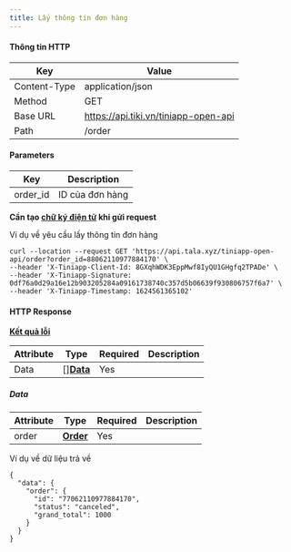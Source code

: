 ```yaml
---
title: Lấy thông tin đơn hàng
---
```


#### Thông tin HTTP

| Key          | Value                                |
| ----------   | --------                             |
| Content-Type | application/json                     |
| Method       | GET                                  |
| Base URL     | https://api.tiki.vn/tiniapp-open-api |
| Path         | /order                               |

#### Parameters

| Key        | Description     |
| ---------- | --------        |
| order_id   | ID của đơn hàng |

**Cần tạo [chữ ký điện tử](../calculate-signature.md) khi gửi request**

Vi dụ về yêu cầu lấy thông tin đơn hàng

```
curl --location --request GET 'https://api.tala.xyz/tiniapp-open-api/order?order_id=88062110977884170' \
--header 'X-Tiniapp-Client-Id: 8GXqhWDK3EppMwf8IyQU1GHgfq2TPADe' \
--header 'X-Tiniapp-Signature: 0df76a0d29a16e12b903205284a09161738740c357d5b06639f930806757f6a7' \
--header 'X-Tiniapp-Timestamp: 1624561365102'
```

#### HTTP Response

[**Kết quả lỗi**](error-code)

| Attribute  | Type                | Required   | Description |
| ---------- | ------------------- | ---------- | ----------  |
| Data       | []**[Data](#data)** | Yes        |             |

##### Data
| Attribute  | Type                                 | Required   | Description |
| ---------- | ------------------------------------ | ---------- | ----------  |
| order      | **[Order](create-order#order)**    | Yes        |             |

Ví dụ về dữ liệu trả về

```
{
  "data": {
    "order": {
      "id": "77062110977884170",
      "status": "canceled",
      "grand_total": 1000
    }
  }
}
```